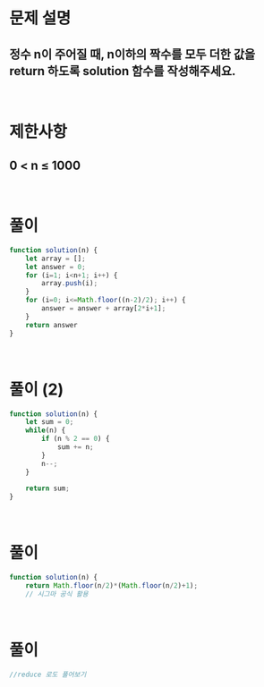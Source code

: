 # 문제 설명
## 정수 n이 주어질 때, n이하의 짝수를 모두 더한 값을 return 하도록 solution 함수를 작성해주세요.

<br>

# 제한사항
## 0 < n ≤ 1000

<br>

# 풀이

```js
function solution(n) {
    let array = [];
    let answer = 0;
    for (i=1; i<n+1; i++) {
        array.push(i);
    }
    for (i=0; i<=Math.floor((n-2)/2); i++) {
        answer = answer + array[2*i+1];
    }
    return answer
}
```

<br>

# 풀이 (2)

```js
function solution(n) {
    let sum = 0;
    while(n) {
        if (n % 2 == 0) {
            sum += n;
        }
        n--;
    }
    
    return sum;
}
```

<br>

# 풀이

```js
function solution(n) {
    return Math.floor(n/2)*(Math.floor(n/2)+1);
    // 시그마 공식 활용
```

<br>

# 풀이

```js
//reduce 로도 풀어보기
```

